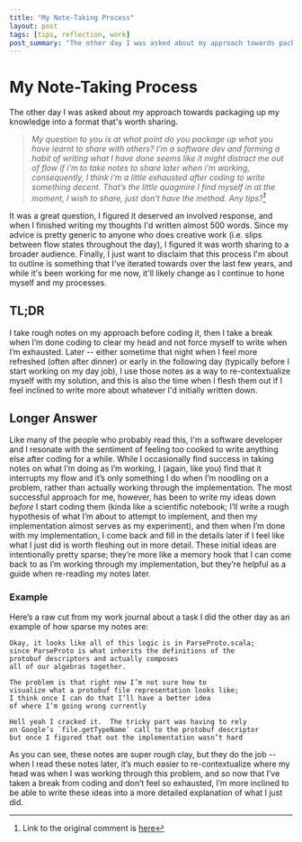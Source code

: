 ```yaml
---
title: "My Note-Taking Process"
layout: post
tags: [tips, reflection, work]
post_summary: "The other day I was asked about my approach towards packaging up my knowledge into a format that's worth sharing: 'My question to you is at what point do you package up what you have learnt to share with others? I’m a software dev and forming a habit of writing what I have done seems like it might distract me out of flow if i’m to take notes to share later when i’m working, consequently, I think i’m a little exhausted after coding to write something decent. That’s the little quagmire I find myself in at the moment, I wish to share, just don’t have the method. Any tips?' It was a great question, I figured it deserved an involved response, and when I finished writing my thoughts I'd written almost 500 words." 
---
```


# My Note-Taking Process

The other day I was asked about my approach towards packaging up my knowledge into a format that's worth sharing.

> _My question to you is at what point do you package up what you have learnt to share with others? I’m a software dev and forming a habit of writing what I have done seems like it might distract me out of flow if i’m to take notes to share later when i’m working, consequently, I think i’m a little exhausted after coding to write something decent. That’s the little quagmire I find myself in at the moment, I wish to share, just don’t have the method. Any tips?[^bignote]_

[^bignote]: Link to the original comment is [here](https://lobste.rs/s/cpfvxb/what_are_you_doing_this_weekend#c_0dodez)

It was a great question, I figured it deserved an involved response, and when I finished writing my thoughts I'd written almost 500 words.  Since my advice is pretty generic to anyone who does creative work (i.e. slips between flow states throughout the day), I figured it was worth sharing to a broader audience.  Finally, I just want to disclaim that this process I'm about to outline is something that I've iterated towards over the last few years, and while it's been working for me now, it'll likely change as I continue to hone myself and my processes.  

## TL;DR

I take rough notes on my approach before coding it, then I take a break when I’m done coding to clear my head and not force myself to write when I’m exhausted. Later -- either sometime that night when I feel more refreshed (often after dinner) or early in the following day (typically before I start working on my day job), I use those notes as a way to re-contextualize myself with my solution, and this is also the time when I flesh them out if I feel inclined to write more about whatever I'd initially written down.

## Longer Answer

Like many of the people who probably read this, I'm a software developer and I resonate with the sentiment of feeling too cooked to write anything else after coding for a while. While I occasionally find success in taking notes on what I’m doing as I’m working, I (again, like you) find that it interrupts my flow and it’s only something I do when I’m noodling on a problem, rather than actually working through the implementation.
The most successful approach for me, however, has been to write my ideas down _before_ I start coding them (kinda like a scientific notebook; I’ll write a rough hypothesis of what I’m about to attempt to implement, and then my implementation almost serves as my experiment), and then when I’m done with my implementation, I come back and fill in the details later if I feel like what I just did is worth fleshing out in more detail. These initial ideas are intentionally pretty sparse; they’re more like a memory hook that I can come back to as I’m working through my implementation, but they’re helpful as a guide when re-reading my notes later.

### Example 
Here’s a raw cut from my work journal about a task I did the other day as an example of how sparse my notes are:

```
Okay, it looks like all of this logic is in ParseProto.scala; 
since ParseProto is what inherits the definitions of the 
protobuf descriptors and actually composes 
all of our algebras together.  

The problem is that right now I’m not sure how to 
visualize what a protobuf file representation looks like; 
I think once I can do that I’ll have a better idea 
of where I’m going wrong currently

Hell yeah I cracked it.  The tricky part was having to rely 
on Google’s `file.getTypeName` call to the protobuf descriptor 
but once I figured that out the implementation wasn’t hard
```

As you can see, these notes are super rough clay, but they do the job -- when I read these notes later, it’s much easier to re-contextualize where my head was when I was working through this problem, and so now that I’ve taken a break from coding and don’t feel so exhausted, I’m more inclined to be able to write these ideas into a more detailed explanation of what I just did.